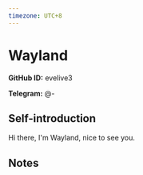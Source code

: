 ```yaml
---
timezone: UTC+8
---
```


# Wayland

**GitHub ID:** evelive3

**Telegram:** @-

## Self-introduction

Hi there, I'm Wayland, nice to see you.

## Notes

<!-- Content_START -->


<!-- Content_END -->
